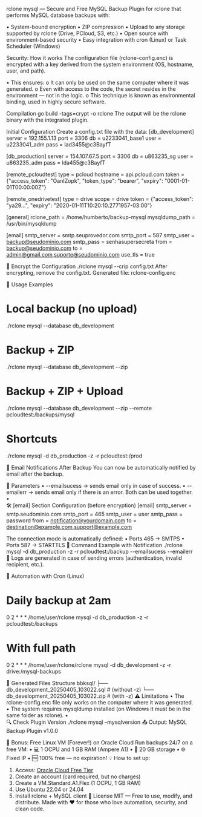 rclone mysql — Secure and Free MySQL Backup
Plugin for rclone that performs MySQL database backups with:

• System-bound encryption
• ZIP compression
•	Upload to any storage supported by rclone (Drive, PCloud, S3, etc.)
•	Open source with environment-based security
•	Easy integration with cron (Linux) or Task Scheduler (Windows)

Security: How it works The configuration file (rclone-config.enc) is encrypted with a key derived from the system environment (OS, hostname, user, and path).

• This ensures:
o	It can only be used on the same computer where it was generated.
o	Even with access to the code, the secret resides in the environment — not in the logic.
o	This technique is known as environmental binding, used in highly secure software.

Compilation
go build -tags=crypt -o rclone
The output will be the rclone binary with the integrated plugin.

Initial Configuration Create a config.txt file with the data:
[db_development]
server = 192.155.1.13
port = 3306
db = u2233041_base1
user = u2233041_adm
pass = lad3455@c3BayfT

[db_production]
server = 154.107.67.5
port = 3306
db = u863235_sg
user = u863235_adm
pass = lda455@c3BayfT

[remote_pcloudtest]
type = pcloud
hostname = api.pcloud.com
token = {"access_token": "OanIZopk", "token_type": "bearer", "expiry": "0001-01-01T00:00:00Z"}

[remote_onedrivetest]
type = drive
scope = drive
token = {"access_token": "ya29...", "expiry": "2020-01-11T10:20:10.2771957-03:00"}

[general]
rclone_path = /home/humberto/backup-mysql
mysqldump_path = /usr/bin/mysqldump

[email]
smtp_server = smtp.seuprovedor.com
smtp_port = 587
smtp_user = backup@seudominio.com
smtp_pass = senhasupersecreta
from = backup@seudominio.com
to = admin@gmail.com,suporte@seudominio.com
use_tls = true

🔐 Encrypt the Configuration
./rclone mysql --crip config.txt
After encrypting, remove the config.txt. Generated file: rclone-config.enc

🚀 Usage Examples

# Local backup (no upload)
./rclone mysql --database db_development

# Backup + ZIP
./rclone mysql --database db_development --zip

# Backup + ZIP + Upload
./rclone mysql --database db_development --zip --remote pcloudtest:/backups/mysql

# Shortcuts
./rclone mysql -d db_production -z -r pcloudtest:/prod

📧 Email Notifications After Backup You can now be automatically notified by email after the backup.

🔧 Parameters
•	--emailsucess → sends email only in case of success.
•	--emailerr → sends email only if there is an error. Both can be used together.
•	
🛠️ [email] Section Configuration (before encryption)
[email]
smtp_server = smtp.seudominio.com
smtp_port = 465
smtp_user = user
smtp_pass = password
from = notification@yourdomain.com
to = destination@example.com,support@example.com

The connection mode is automatically defined:
•	Ports 465 → SMTPS
•	Ports 587 → STARTTLS
📎 Command Example with Notification
./rclone mysql -d db_production -z -r pcloudtest:/backup --emailsucess --emailerr
📌 Logs are generated in case of sending errors (authentication, invalid recipient, etc.).



📅 Automation with Cron (Linux)
# Daily backup at 2am
0 2 * * * /home/user/rclone mysql -d db_production -z -r pcloudtest:/backups

# With full path
0 2 * * * /home/user/rclone/rclone mysql -d db_development -z -r drive:/mysql-backups

📁 Generated Files Structure
bbksql/
├── db_development_20250405_103022.sql    # (without -z)
└── db_development_20250405_103022.zip    # (with -z)
⚠️ Limitations
•	The rclone-config.enc file only works on the computer where it was generated.
•	The system requires mysqldump installed (on Windows it must be in the same folder as rclone).
•	
🔍 Check Plugin Version
./rclone mysql –mysqlversion
📤 Output: MySQL Backup Plugin v1.0.0

🎁 Bonus: Free Linux VM (Forever!) on Oracle Cloud Run backups 24/7 on a free VM:
•	💻 1 OCPU and 1 GB RAM (Ampere A1)
•	💾 20 GB storage
•	🌐 Fixed IP
•	🆓 100% free — no expiration!
💡 How to set up:
1.	Access: [Oracle Cloud Free Tier](https://www.oracle.com/cloud/free/)
2.	Create an account (card required, but no charges)
3.	Create a VM.Standard.A1.Flex (1 OCPU, 1 GB RAM)
4.	Use Ubuntu 22.04 or 24.04
5.	Install rclone + MySQL client
📜 License MIT — Free to use, modify, and distribute.
Made with ❤️ for those who love automation, security, and clean code.

